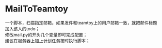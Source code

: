 # MailToTeamtoy
一个脚本，扫描指定邮箱，如果发件和teamtoy上的用户邮箱一致，就把邮件标题加入该人的todo；<BR>
修改mail.py的开头几个变量即可完成配置；<BR>
建议在服务器上加上计划任务按时执行脚本；<BR>
